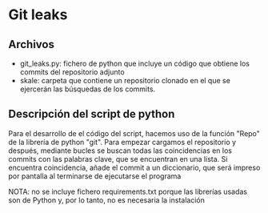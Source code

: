 # Git leaks
## Archivos
- git_leaks.py: fichero de python que incluye un código que obtiene los commits del repositorio adjunto
- skale: carpeta que contiene un repositorio clonado en el que se ejercerán las búsquedas de los commits.

## Descripción del script de python
Para el desarrollo de el código del script, hacemos uso de la función "Repo" de la librería de python "git". Para empezar cargamos el repositorio y después, mediante bucles se buscan todas las coincidencias en los commits con las palabras clave, que se encuentran en una lista. Si encuentra coincidencia, añade el commit a un diccionario, que será impreso por pantalla al terminarse de ejecutarse el programa

NOTA: no se incluye fichero requirements.txt porque las librerías usadas son de Python y, por lo tanto, no es necesaria la instalación
